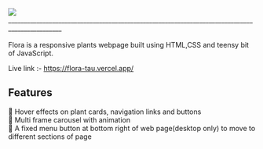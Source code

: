 <img src="https://res.cloudinary.com/djix6uusx/image/upload/v1643070091/flora-logo_fhfh1a.png"/>
_______________________________________________________________________________________________
<br/>
<br/>
 Flora is a responsive plants webpage built using HTML,CSS and teensy bit of JavaScript.
 
 Live link :- https://flora-tau.vercel.app/
 
 ## Features
 :seedling: Hover effects on plant cards, navigation links and buttons <br/>
 :seedling: Multi frame carousel with animation <br/>
 :seedling: A fixed menu button at bottom right of web page(desktop only) to move to different sections of page <br/>
